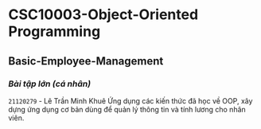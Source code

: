 # **CSC10003-Object-Oriented Programming**
## Basic-Employee-Management
### ***Bài tập lớn (cá nhân)***
`21120279` - Lê Trần Minh Khuê
Ứng dụng các kiến thức đã học về OOP, xây dựng ứng dụng cơ bản dùng để quản lý thông tin và tính lương cho nhân viên.
